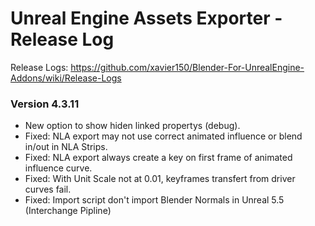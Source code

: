 # Unreal Engine Assets Exporter - Release Log
Release Logs: https://github.com/xavier150/Blender-For-UnrealEngine-Addons/wiki/Release-Logs

### Version 4.3.11

- New option to show hiden linked propertys (debug).
- Fixed: NLA export may not use correct animated influence or blend in/out in NLA Strips.
- Fixed: NLA export always create a key on first frame of animated influence curve.
- Fixed: With Unit Scale not at 0.01, keyframes transfert from driver curves fail.
- Fixed: Import script don't import Blender Normals in Unreal 5.5 (Interchange Pipline)
